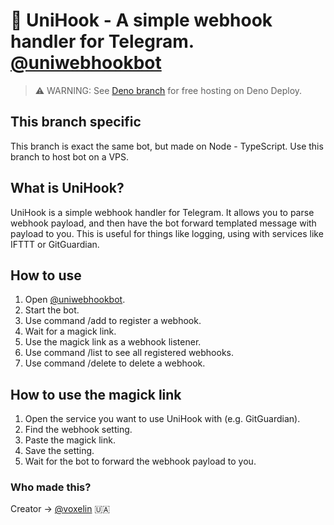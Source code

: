 # 📡 UniHook - A simple webhook handler for Telegram. [@uniwebhookbot](https://t.me/uniwebhookbot)

> ⚠ WARNING: See [Deno branch](https://github.com/voxelin/unihook/tree/deno/)
> for free hosting on Deno Deploy.

## This branch specific

This branch is exact the same bot, but made on Node - TypeScript. Use this branch to host bot on a VPS.

## What is UniHook?

UniHook is a simple webhook handler for Telegram. It allows you to parse webhook
payload, and then have the bot forward templated message with payload to you.
This is useful for things like logging, using with services like IFTTT or
GitGuardian.

## How to use

1. Open [@uniwebhookbot](https://t.me/uniwebhookbot).
2. Start the bot.
3. Use command /add to register a webhook.
4. Wait for a magick link.
5. Use the magick link as a webhook listener.
6. Use command /list to see all registered webhooks.
7. Use command /delete to delete a webhook.

## How to use the magick link

1. Open the service you want to use UniHook with (e.g. GitGuardian).
2. Find the webhook setting.
3. Paste the magick link.
4. Save the setting.
5. Wait for the bot to forward the webhook payload to you.

### Who made this?

Creator -> [@voxelin](https://t.me/voxelin) 🇺🇦
